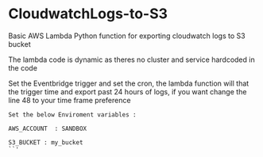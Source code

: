 ﻿# CloudwatchLogs-to-S3


Basic AWS Lambda Python function for exporting cloudwatch logs to S3 bucket

The lambda code is dynamic as theres no cluster and service hardcoded in the code

Set the Eventbridge trigger and set the cron, the lambda function will that the trigger time and export past 24 hours of logs, if you want change the line 48 to your time frame preference


```batch
Set the below Enviroment variables : 

AWS_ACCOUNT  : SANDBOX

S3_BUCKET : my_bucket
``'
